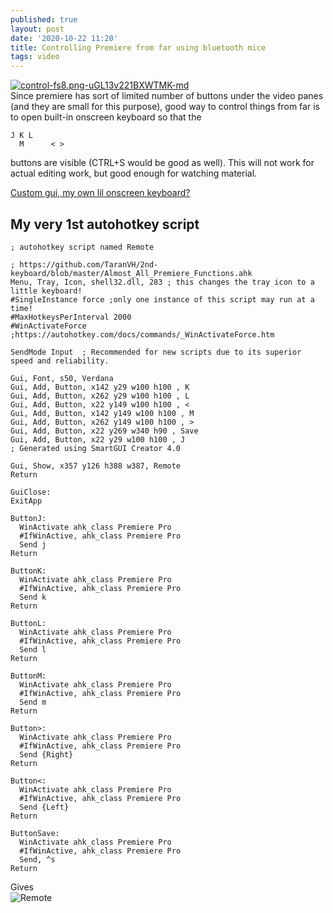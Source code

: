 ```yaml
---
published: true
layout: post
date: '2020-10-22 11:20'
title: Controlling Premiere from far using bluetooth mice
tags: video
---
```

[![control-fs8.png-uGL13v221BXWTMK-md](https://images.weserv.nl/?url=https://i.imgur.com/3szP9Xnl.png)](https://images.weserv.nl/?url=https://i.imgur.com/3szP9Xn.png)  
Since premiere has sort of limited number of buttons under the video panes (and they are small for this purpose), good way to control things from far is to open built-in onscreen keyboard so that the

    J K L
      M      < >

buttons are visible (CTRL+S would be good as well). This will not work for actual editing work, but good enough for watching material.

[Custom gui, my own lil onscreen keyboard?](https://www.autohotkey.com/docs/commands/Gui.htm)

## My very 1st autohotkey script

    ; autohotkey script named Remote

    ; https://github.com/TaranVH/2nd-keyboard/blob/master/Almost_All_Premiere_Functions.ahk
    Menu, Tray, Icon, shell32.dll, 283 ; this changes the tray icon to a little keyboard!
    #SingleInstance force ;only one instance of this script may run at a time!
    #MaxHotkeysPerInterval 2000
    #WinActivateForce ;https://autohotkey.com/docs/commands/_WinActivateForce.htm

    SendMode Input  ; Recommended for new scripts due to its superior speed and reliability.

    Gui, Font, s50, Verdana 
    Gui, Add, Button, x142 y29 w100 h100 , K
    Gui, Add, Button, x262 y29 w100 h100 , L
    Gui, Add, Button, x22 y149 w100 h100 , <
    Gui, Add, Button, x142 y149 w100 h100 , M
    Gui, Add, Button, x262 y149 w100 h100 , >
    Gui, Add, Button, x22 y269 w340 h90 , Save
    Gui, Add, Button, x22 y29 w100 h100 , J
    ; Generated using SmartGUI Creator 4.0

    Gui, Show, x357 y126 h388 w387, Remote
    Return

    GuiClose:
    ExitApp

    ButtonJ:
      WinActivate ahk_class Premiere Pro
      #IfWinActive, ahk_class Premiere Pro
      Send j
    Return

    ButtonK:
      WinActivate ahk_class Premiere Pro
      #IfWinActive, ahk_class Premiere Pro
      Send k
    Return

    ButtonL:
      WinActivate ahk_class Premiere Pro
      #IfWinActive, ahk_class Premiere Pro
      Send l
    Return

    ButtonM:
      WinActivate ahk_class Premiere Pro
      #IfWinActive, ahk_class Premiere Pro
      Send m
    Return

    Button>:
      WinActivate ahk_class Premiere Pro
      #IfWinActive, ahk_class Premiere Pro
      Send {Right}
    Return

    Button<:
      WinActivate ahk_class Premiere Pro
      #IfWinActive, ahk_class Premiere Pro
      Send {Left}
    Return

    ButtonSave:
      WinActivate ahk_class Premiere Pro
      #IfWinActive, ahk_class Premiere Pro
      Send, ^s  
    Return

Gives  
![Remote](https://images.weserv.nl/?url=https://i.imgur.com/HXknGDh.png)